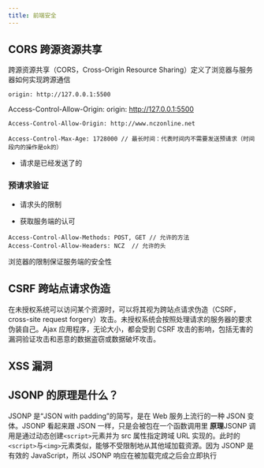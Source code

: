 ```yaml
---
title: 前端安全
---
```


## CORS 跨源资源共享

跨源资源共享（CORS，Cross-Origin Resource Sharing）定义了浏览器与服务器如何实现跨源通信

```
origin: http://127.0.0.1:5500
```

Access-Control-Allow-Origin: origin: http://127.0.0.1:5500

```
Access-Control-Allow-Origin: http://www.nczonline.net

Access-Control-Max-Age: 1728000 // 最长时间：代表时间内不需要发送预请求（时间段内的操作是ok的）
```

- 请求是已经发送了的

### 预请求验证

- 请求头的限制

- 获取服务端的认可

```
Access-Control-Allow-Methods: POST, GET // 允许的方法 
Access-Control-Allow-Headers: NCZ  // 允许的头
```

浏览器的限制保证服务端的安全性

## CSRF 跨站点请求伪造

在未授权系统可以访问某个资源时，可以将其视为跨站点请求伪造（CSRF，cross-site request forgery）攻击。未授权系统会按照处理请求的服务器的要求伪装自己。Ajax 应用程序，无论大小，都会受到 CSRF 攻击的影响，包括无害的漏洞验证攻击和恶意的数据盗窃或数据破坏攻击。

## XSS 漏洞

## JSONP 的原理是什么？

JSONP 是“JSON with padding”的简写，是在 Web 服务上流行的一种 JSON 变体。JSONP 看起来跟 JSON 一样，只是会被包在一个函数调用里
**原理**JSONP 调用是通过动态创建`<script>`元素并为 src 属性指定跨域 URL 实现的。此时的`<script>`与`<img>`元素类似，能够不受限制地从其他域加载资源。因为 JSONP 是有效的 JavaScript，所以 JSONP 响应在被加载完成之后会立即执行
